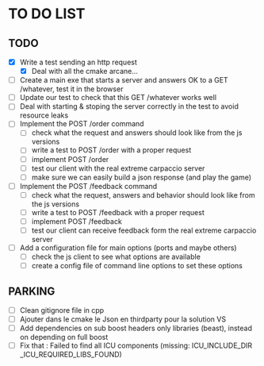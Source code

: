 # TO DO LIST

## TODO
- [X] Write a test sending an http request
  - [X] Deal with all the cmake arcane...
- [ ] Create a main exe that starts a server and answers OK to a GET /whatever, test it in the browser
- [ ] Update our test to check that this GET /whatever works well
- [ ] Deal with starting & stoping the server correctly in the test to avoid resource leaks
- [ ] Implement the POST /order command
  - [ ] check what the request and answers should look like from the js versions
  - [ ] write a test to POST /order with a proper request
  - [ ] implement POST /order
  - [ ] test our client with the real extreme carpaccio server
  - [ ] make sure we can easily build a json response (and play the game)
- [ ] Implement the POST /feedback command
  - [ ] check what the request, answers and behavior should look like from the js versions
  - [ ] write a test to POST /feedback with a proper request
  - [ ] implement POST /feedback
  - [ ] test our client can receive feedback form the real extreme carpaccio server
- [ ] Add a configuration file for main options (ports and maybe others)
  - [ ] check the js client to see what options are available
  - [ ] create a config file of command line options to set these options

## PARKING
- [ ] Clean gitignore file in cpp
- [ ] Ajouter dans le cmake le Json en thirdparty pour la solution VS
- [ ] Add dependencies on sub boost headers only libraries (beast), instead on depending on full boost
- [ ] Fix that : Failed to find all ICU components (missing: ICU_INCLUDE_DIR _ICU_REQUIRED_LIBS_FOUND)